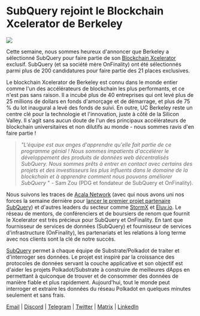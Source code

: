 # SubQuery rejoint le Blockchain Xcelerator de Berkeley

![](https://miro.medium.com/max/1400/0*gYUy-1COtbpLV1X1)

Cette semaine, nous sommes heureux d'annoncer que Berkeley a sélectionné SubQuery pour faire partie de son [Blockchain Xcelerator](https://www.xcelerator.berkeley.edu/) exclusif. SubQuery (et sa société mère OnFinality) ont été sélectionnés parmi plus de 200 candidatures pour faire partie des 21 places exclusives.

Le blockchain Xcelerator de Berkeley est connu dans le monde entier comme l'un des accélérateurs de blockchain les plus performants, et ce n'est pas sans raison. Il a incubé plus de 40 entreprises qui ont levé plus de 25 millions de dollars en fonds d'amorçage et de démarrage, et plus de 75 % du lot inaugural a levé des fonds de suivi. En outre, UC Berkeley reste un centre clé pour la technologie et l'innovation, juste à côté de la Silicon Valley. Il s'agit sans aucun doute de l'un des principaux accélérateurs de blockchain universitaires et non dilutifs au monde - nous sommes ravis d'en faire partie !

> _"L'équipe est aux anges d'apprendre qu'elle fait partie de ce programme génial ! Nous sommes impatients d'accélérer le développement des produits de données web décentralisés SubQuery. Nous sommes prêts à entrer en contact avec certains des projets et des investisseurs les plus influents dans le domaine de la blockchain et à apprendre comment nous pouvons améliorer SubQuery_ " - Sam Zou (PDG et fondateur de SubQuery et OnFinality).

Nous suivons les traces de [Acala Network](https://acala.network) (avec qui nous avons uni nos forces la semaine dernière pour [lancer le premier projet partenaire SubQuery](../customer_announcements/20210316-SubQuery-Integrates-Acala-to-Aggregate-and-Serve-DeFi-Data-to-Polkadot-and-Kusama-Builders.md)) et d'autres leaders du secteur comme [StormX](https://stormx.io) et [Eluv.io](https://eluv.io). Le réseau de mentors, de conférenciers et de boursiers de renom que fournit le Xcelerator est très précieux pour SubQuery et OnFinality. En tant que fournisseur de services de données (SubQuery) et fournisseur de services d'infrastructure (OnFinality), les partenariats et les relations à long terme avec nos clients sont la clé de notre succès.

[SubQuery](https://www.subquery.network/) permet à chaque équipe de Substrate/Polkadot de traiter et d'interroger ses données. Le projet est inspiré par la croissance des protocoles de données servant la couche applicative et son objectif est d'aider les projets Polkadot/Substrate à construire de meilleures dApps en permettant à quiconque de trouver et de consommer des données de manière fiable et plus rapidement. Aujourd'hui, tout le monde peut interroger et extraire les données du réseau Polkadot en quelques minutes seulement et sans frais.

[Email](mailto:hello@subquery.network) | [Discord](https://discord.com/invite/78zg8aBSMG) | [Telegram](https://t.me/subquerynetwork) | [Twitter](https://twitter.com/subquerynetwork) | [Matrix](https://matrix.to/#/#subquery:matrix.org) | [LinkedIn](https://www.linkedin.com/company/subquery)
